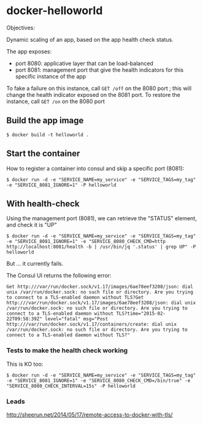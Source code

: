 # docker-helloworld

Objectives:

Dynamic scaling of an app, based on the app health check status.

The app exposes:
* port 8080: applicative layer that can be load-balanced
* port 8081: management port that give the health indicators for this specific instance of the app

To fake a failure on this instance, call `GET /off` on the 8080 port ; this will change the health indicator exposed on the 8081 port.
To restore the instance, call `GET /on` on the 8080 port

## Build the app image

```
$ docker build -t helloworld .
```

## Start the container

How to register a container into consul and skip a specific port (8081):

```
$ docker run -d -e "SERVICE_NAME=my_service" -e "SERVICE_TAGS=my_tag" -e "SERVICE_8081_IGNORE=1" -P helloworld
```

## With health-check

Using the management port (8081), we can retrieve the "STATUS" element, and check it is "UP"

```
$ docker run -d -e "SERVICE_NAME=my_service" -e "SERVICE_TAGS=my_tag" -e "SERVICE_8081_IGNORE=1" -e "SERVICE_8080_CHECK_CMD=http http://localhost:8081/health -b | /usr/bin/jq '.status' | grep UP" -P helloworld
```

But ... it currently fails.

The Consul UI returns the following error:

```
Get http:///var/run/docker.sock/v1.17/images/6ae78eef3208/json: dial unix /var/run/docker.sock: no such file or directory. Are you trying to connect to a TLS-enabled daemon without TLS?Get http:///var/run/docker.sock/v1.17/images/6ae78eef3208/json: dial unix /var/run/docker.sock: no such file or directory. Are you trying to connect to a TLS-enabled daemon without TLS?time="2015-02-22T09:58:39Z" level="fatal" msg="Post http:///var/run/docker.sock/v1.17/containers/create: dial unix /var/run/docker.sock: no such file or directory. Are you trying to connect to a TLS-enabled daemon without TLS?" 
```

### Tests to make the health check working

This is KO too:

```
$ docker run -d -e "SERVICE_NAME=my_service" -e "SERVICE_TAGS=my_tag" -e "SERVICE_8081_IGNORE=1" -e "SERVICE_8080_CHECK_CMD=/bin/true" -e "SERVICE_8080_CHECK_INTERVAL=15s" -P helloworld
```

### Leads

http://sheerun.net/2014/05/17/remote-access-to-docker-with-tls/

